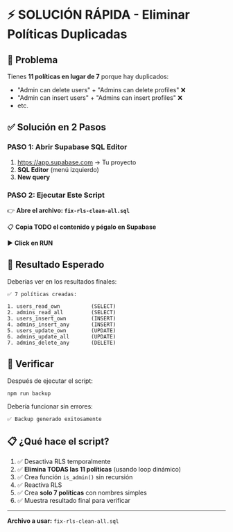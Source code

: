 # ⚡ SOLUCIÓN RÁPIDA - Eliminar Políticas Duplicadas

## 🎯 Problema
Tienes **11 políticas en lugar de 7** porque hay duplicados:
- "Admin can delete users" + "Admins can delete profiles" ❌
- "Admin can insert users" + "Admins can insert profiles" ❌
- etc.

## ✅ Solución en 2 Pasos

### PASO 1: Abrir Supabase SQL Editor
1. https://app.supabase.com → Tu proyecto
2. **SQL Editor** (menú izquierdo)
3. **New query**

### PASO 2: Ejecutar Este Script

👉 **Abre el archivo: `fix-rls-clean-all.sql`**

📋 **Copia TODO el contenido y pégalo en Supabase**

▶️ **Click en RUN**

## 🎉 Resultado Esperado

Deberías ver en los resultados finales:

```
✅ 7 políticas creadas:

1. users_read_own          (SELECT)
2. admins_read_all         (SELECT)
3. users_insert_own        (INSERT)
4. admins_insert_any       (INSERT)
5. users_update_own        (UPDATE)
6. admins_update_all       (UPDATE)
7. admins_delete_any       (DELETE)
```

## 🧪 Verificar

Después de ejecutar el script:

```bash
npm run backup
```

Debería funcionar sin errores:
```
✅ Backup generado exitosamente
```

## 📋 ¿Qué hace el script?

1. ✅ Desactiva RLS temporalmente
2. ✅ **Elimina TODAS las 11 políticas** (usando loop dinámico)
3. ✅ Crea función `is_admin()` sin recursión
4. ✅ Reactiva RLS
5. ✅ Crea **solo 7 políticas** con nombres simples
6. ✅ Muestra resultado final para verificar

---

**Archivo a usar:** `fix-rls-clean-all.sql`
